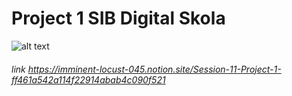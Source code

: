 # Project 1 SIB Digital Skola

![alt text](https://imminent-locust-045.notion.site/image/https%3A%2F%2Fs3-us-west-2.amazonaws.com%2Fsecure.notion-static.com%2F9a8d26db-7a3a-4764-8588-30e6b7464d77%2FUntitled.png?table=block&id=45d525de-f088-4ffb-b805-4cd1f4039e75&spaceId=01b24fa3-f906-4bbc-ae9a-eae8c32be7d8&width=1400&userId=&cache=v2)


###### link https://imminent-locust-045.notion.site/Session-11-Project-1-ff461a542a114f22914abab4c090f521

